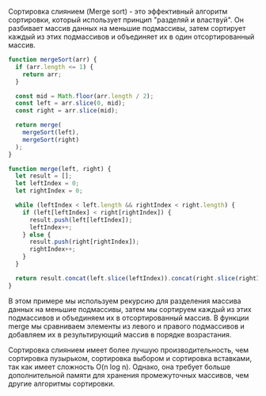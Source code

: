 Сортировка слиянием (Merge sort) - это эффективный алгоритм сортировки, который использует принцип "разделяй и властвуй". Он разбивает массив данных на меньшие подмассивы, затем сортирует каждый из этих подмассивов и объединяет их в один отсортированный массив.

```javascript
function mergeSort(arr) {
  if (arr.length <= 1) {
    return arr;
  }

  const mid = Math.floor(arr.length / 2);
  const left = arr.slice(0, mid);
  const right = arr.slice(mid);

  return merge(
    mergeSort(left),
    mergeSort(right)
  );
}

function merge(left, right) {
  let result = [];
  let leftIndex = 0;
  let rightIndex = 0;

  while (leftIndex < left.length && rightIndex < right.length) {
    if (left[leftIndex] < right[rightIndex]) {
      result.push(left[leftIndex]);
      leftIndex++;
    } else {
      result.push(right[rightIndex]);
      rightIndex++;
    }
  }

  return result.concat(left.slice(leftIndex)).concat(right.slice(rightIndex));
}
```

В этом примере мы используем рекурсию для разделения массива данных на меньшие подмассивы, затем мы сортируем каждый из этих подмассивов и объединяем их в отсортированный массив. В функции merge мы сравниваем элементы из левого и правого подмассивов и добавляем их в результирующий массив в порядке возрастания.

Сортировка слиянием имеет более лучшую производительность, чем сортировка пузырьком, сортировка выбором и сортировка вставками, так как имеет сложность O(n log n). Однако, она требует больше дополнительной памяти для хранения промежуточных массивов, чем другие алгоритмы сортировки.